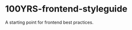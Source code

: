100YRS-frontend-styleguide
==========================

A starting point for frontend best practices.
